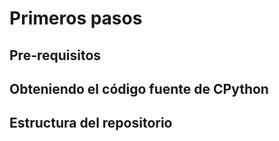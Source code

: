 # Primeros pasos

## Pre-requisitos

## Obteniendo el código fuente de CPython

## Estructura del repositorio
